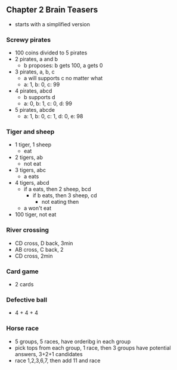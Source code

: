 ## Chapter 2 Brain Teasers
- starts with a simplified version
### Screwy pirates
- 100 coins divided to 5 pirates
- 2 pirates, a and b
    - b proposes: b gets 100, a gets 0
- 3 pirates, a, b, c
    - a will supports c no matter what
    - a: 1, b: 0, c: 99
- 4 pirates, abcd
    - b supports d
    - a: 0, b: 1, c: 0, d: 99
- 5 pirates, abcde
    - a: 1, b: 0, c: 1, d: 0, e: 98

### Tiger and sheep
- 1 tiger, 1 sheep
    - eat
- 2 tigers, ab
    - not eat
- 3 tigers, abc
    - a eats
- 4 tigers, abcd
    - if a eats, then 2 sheep, bcd
        - if b eats, then 3 sheep, cd
            - not eating then
    - a won't eat
- 100 tiger, not eat

### River crossing
- CD cross, D back, 3min
- AB cross, C back, 2
- CD cross, 2min


### Card game
- 2 cards

### Defective ball
- 4 + 4 + 4

### Horse race
- 5 groups, 5 races, have orderibg in each group
- pick tops from each group, 1 race, then 3 groups have potential answers, 3+2+1 candidates
- race  1,2,3,6,7, then add 11 and race 